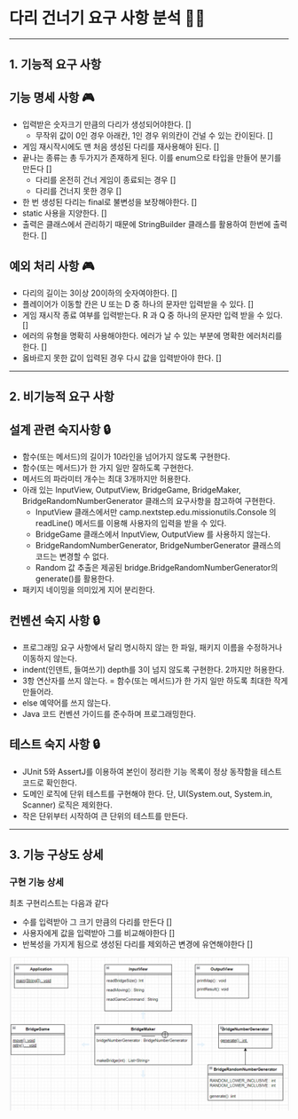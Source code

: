 # 다리 건너기 요구 사항 분석 🦑🦑

********************

<h2> 1. 기능적 요구 사항 </h2>

## 기능 명세 사항 🎮

- 입력받은 숫자크기 만큼의 다리가 생성되어야한다. []
    - 무작위 값이 0인 경우 아래칸, 1인 경우 위의칸이 건널 수 있는 칸이된다. []
- 게임 재시작시에도 맨 처음 생성된 다리를 재사용해야 된다. []
- 끝나는 종류는 총 두가지가 존재하게 된다. 이를 enum으로 타입을 만들어 분기를 만든다 []
    - 다리를 온전히 건너 게임이 종료되는 경우 []
    - 다리를 건너지 못한 경우 []
- 한 번 생성된 다리는 final로 불변성을 보장해야한다. []
- static 사용을 지양한다. []
- 출력은 클래스에서 관리하기 때문에 StringBuilder 클래스를 활용하여 한번에 출력한다. []

## 예외 처리 사항 🎮

- 다리의 길이는 3이상 20이하의 숫자여야한다. []
- 플레이어가 이동할 칸은 U 또는 D 중 하나의 문자만 입력받을 수 있다. []
- 게임 재시작 종료 여부를 입력받는다. R 과 Q 중 하나의 문자만 입력 받을 수 있다. []
- 에러의 유형을 명확히 사용해야한다. 에러가 날 수 있는 부분에 명확한 에러처리를 한다. []
- 옳바르지 못한 값이 입력된 경우 다시 값을 입력받아야 한다. []

******************************

<h2> 2. 비기능적 요구 사항 </h2>

## 설계 관련 숙지사항 🔒
- 함수(또는 메서드)의 길이가 10라인을 넘어가지 않도록 구현한다.
- 함수(또는 메서드)가 한 가지 일만 잘하도록 구현한다.
- 메서드의 파라미터 개수는 최대 3개까지만 허용한다.
- 아래 있는 InputView, OutputView, BridgeGame, BridgeMaker, BridgeRandomNumberGenerator 클래스의 요구사항을 참고하여 구현한다.
    - InputView 클래스에서만 camp.nextstep.edu.missionutils.Console 의 readLine() 메서드를 이용해 사용자의 입력을 받을 수 있다.
    - BridgeGame 클래스에서 InputView, OutputView 를 사용하지 않는다.
    - BridgeRandomNumberGenerator, BridgeNumberGenerator 클래스의 코드는 변경할 수 없다.
    - Random 값 추출은 제공된 bridge.BridgeRandomNumberGenerator의 generate()를 활용한다.
- 패키지 네이밍을 의미있게 지어 분리한다.

## 컨벤션 숙지 사항 🔒

- 프로그래밍 요구 사항에서 달리 명시하지 않는 한 파일, 패키지 이름을 수정하거나 이동하지 않는다.
- indent(인덴트, 들여쓰기) depth를 3이 넘지 않도록 구현한다. 2까지만 허용한다.
- 3항 연산자를 쓰지 않는다.
  = 함수(또는 메서드)가 한 가지 일만 하도록 최대한 작게 만들어라.
- else 예약어를 쓰지 않는다.
- Java 코드 컨벤션 가이드를 준수하며 프로그래밍한다.

## 테스트 숙지 사항 🔒

- JUnit 5와 AssertJ를 이용하여 본인이 정리한 기능 목록이 정상 동작함을 테스트 코드로 확인한다.
- 도메인 로직에 단위 테스트를 구현해야 한다. 단, UI(System.out, System.in, Scanner) 로직은 제외한다.
- 작은 단위부터 시작하여 큰 단위의 테스트를 만든다.

***************************************************

<h2> 3. 기능 구상도 상세 </h2>

### 구현 기능 상세

최초 구현리스트는 다음과 같다

- 수를 입력받아 그 크기 만큼의 다리를 만든다 []
- 사용자에게 값을 입력받아 그를 비교해야한다 []
- 반복성을 가지게 됨으로 생성된 다리를 제외하곤 변경에 유연해야한다 []

![img.png](../src/main/resources/img/class_diagram1.png)